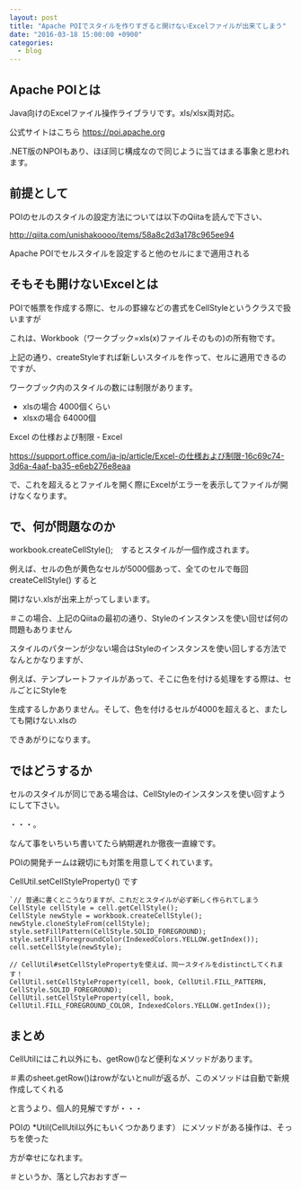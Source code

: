 ```yaml
---
layout: post
title: "Apache POIでスタイルを作りすぎると開けないExcelファイルが出来てしまう"
date: "2016-03-18 15:00:00 +0900"
categories: 
  - blog
---
```

## Apache POIとは

Java向けのExcelファイル操作ライブラリです。xls/xlsx両対応。  

公式サイトはこちら <a href="https://poi.apache.org">https://poi.apache.org  

.NET版のNPOIもあり、ほぼ同じ構成なので同じように当てはまる事象と思われます。  

## 前提として

POIのセルのスタイルの設定方法については以下のQiitaを読んで下さい、  


<a href="http://qiita.com/unishakoooo/items/58a8c2d3a178c965ee94">http://qiita.com/unishakoooo/items/58a8c2d3a178c965ee94  

Apache POIでセルスタイルを設定すると他のセルにまで適用される  

## そもそも開けないExcelとは

POIで帳票を作成する際に、セルの罫線などの書式をCellStyleというクラスで扱いますが  

これは、Workbook（ワークブック=xls(x)ファイルそのもの)の所有物です。  


上記の通り、createStyleすれば新しいスタイルを作って、セルに適用できるのですが、  

ワークブック内のスタイルの数には制限があります。  


* xlsの場合 4000個くらい
* xlsxの場合 64000個


Excel の仕様および制限 - Excel  

<a href="https://support.office.com/ja-jp/article/Excel-%E3%81%AE%E4%BB%95%E6%A7%98%E3%81%8A%E3%82%88%E3%81%B3%E5%88%B6%E9%99%90-16c69c74-3d6a-4aaf-ba35-e6eb276e8eaa">https://support.office.com/ja-jp/article/Excel-の仕様および制限-16c69c74-3d6a-4aaf-ba35-e6eb276e8eaa  


で、これを超えるとファイルを開く際にExcelがエラーを表示してファイルが開けなくなります。  

## で、何が問題なのか

workbook.createCellStyle();　するとスタイルが一個作成されます。  

例えば、セルの色が黄色なセルが5000個あって、全てのセルで毎回 createCellStyle() すると  

開けない.xlsが出来上がってしまいます。  

＃この場合、上記のQiitaの最初の通り、Styleのインスタンスを使い回せば何の問題もありません  


スタイルのパターンが少ない場合はStyleのインスタンスを使い回しする方法でなんとかなりますが、  

例えば、テンプレートファイルがあって、そこに色を付ける処理をする際は、セルごとにStyleを  

生成するしかありません。そして、色を付けるセルが4000を超えると、またしても開けない.xlsの  

できあがりになります。  

## ではどうするか

セルのスタイルが同じである場合は、CellStyleのインスタンスを使い回すようにして下さい。  

・・・。  

なんて事をいちいち書いてたら納期遅れか徹夜一直線です。  

POIの開発チームは親切にも対策を用意してくれています。  

CellUtil.setCellStyleProperty() です  

```
`// 普通に書くとこうなりますが、これだとスタイルが必ず新しく作られてしまう
CellStyle cellStyle = cell.getCellStyle();
CellStyle newStyle = workbook.createCellStyle();
newStyle.cloneStyleFrom(cellStyle);
style.setFillPattern(CellStyle.SOLID_FOREGROUND);
style.setFillForegroundColor(IndexedColors.YELLOW.getIndex());
cell.setCellStyle(newStyle);

// CellUtil#setCellStylePropertyを使えば、同一スタイルをdistinctしてくれます！
CellUtil.setCellStyleProperty(cell, book, CellUtil.FILL_PATTERN, CellStyle.SOLID_FOREGROUND);
CellUtil.setCellStyleProperty(cell, book, CellUtil.FILL_FOREGROUND_COLOR, IndexedColors.YELLOW.getIndex());
````

## まとめ

CellUtilにはこれ以外にも、getRow()など便利なメソッドがあります。  

＃素のsheet.getRow()はrowがないとnullが返るが、このメソッドは自動で新規作成してくれる  

と言うより、個人的見解ですが・・・  

POIの *Util(CellUtil以外にもいくつかあります） にメソッドがある操作は、そっちを使った  

方が幸せになれます。  

＃というか、落とし穴おおすぎー  

